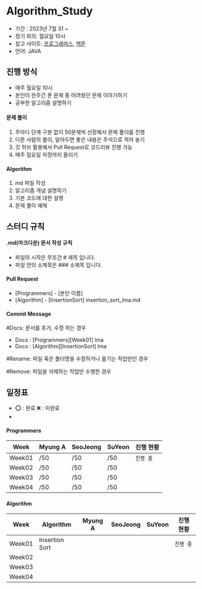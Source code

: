 # Algorithm_Study
- 기간 : 2023년 7월 31 ~
- 정기 회의: 월요일 10시 
- 참고 사이트: [프로그래머스](https://programmers.co.kr/learn/challenges), [백준](https://www.acmicpc.net/)
- 언어: JAVA

## 진행 방식
- 매주 월요일 10시
- 본인이 한주간 푼 문제 중 어려웠던 문제 이야기하기
- 공부한 알고리즘 설명하기
  
#### 문제 풀이

1. 주마다 단계 구분 없이 50문제씩 선정해서 문제 풀이를 진행
2. 다른 사람의 풀이, 알아두면 좋은 내용은 주석으로 적어 놓기
3. 깃 허브 활용해서 Pull Request로 코드리뷰 진행 가능
4. 매주 일요일 자정까지 올리기

#### Algorithm

1. md 파일 작성
2. 알고리즘 개념 설명하기
3. 기본 코드에 대한 설명
4. 문제 풀이 예제



## 스터디 규칙

#### .md(마크다운) 문서 작성 규칙
- 파일의 시작은 무조건 # 제목 입니다.
- 파일 안의 소제목은 ### 소제목 입니다.

#### Pull Request

- [Programmers] - [본인 이름] 
- [Algorithm] - [InsertionSort] insertion_sort_lma.md

#### Commit Message

#Docs: 문서를 추가, 수정 하는 경우 
- Docs : [Programmers][Week01] lma
- Docs : [Algorithm][InsertionSort] lma
  
#Rename: 파일 혹은 폴더명을 수정하거나 옮기는 작업만인 경우

#Remove: 파일을 삭제하는 작업만 수행한 경우 


## 일정표
- ⭕ : 완료  ❌ : 미완료
- 

#### Programmers

| **Week** | **Myung A**    | **SeoJeong**  | **SuYeon**   | **진행 현황** |
| -------- | -------------- | --------------| ------------ | -------------- |
| Week01   |      /50       |      /50      |      /50     |    `진행 중`   |
| Week02   |      /50       |      /50      |      /50     |                |
| Week03   |      /50       |      /50      |      /50     |                |
| Week04   |      /50       |      /50      |      /50     |                |
#### Algorithm

| **Week** | **Algorithm**          | **Myung A**    | **SeoJeong**  | **SuYeon**   | **진행 현황** |
| -------- | ---------------------- | -------------- | --------------| ------------ | --------------|
| Week01   | Insertion Sort         |                |               |              | `진행 중`     |
| Week02   |                        |                |               |              |               |
| Week03   |                        |                |               |              |               |
| Week04   |                        |                |               |              |               |
